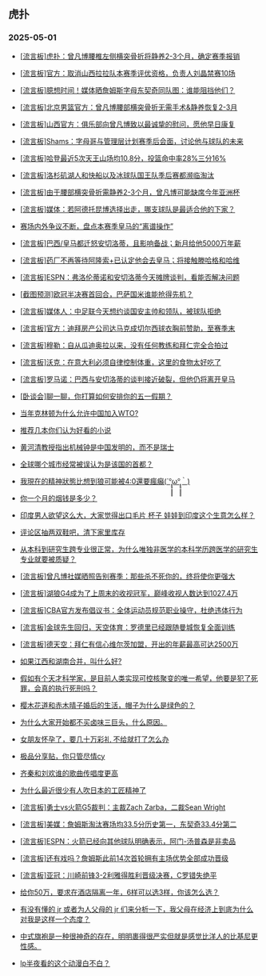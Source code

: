 ## 虎扑 
### 2025-05-01

+ [[流言板]虎扑：曾凡博腰椎左侧横突骨折将静养2-3个月，确定赛季报销](https://bbs.hupu.com/632265140.html)

+ [[流言板]官方：取消山西拉拉队本赛季评优资格，负责人刘晶禁赛10场](https://bbs.hupu.com/632266549.html)

+ [[流言板]臆想时间！媒体晒詹姆斯字母东契奇同队图：谁能阻挡他们？](https://bbs.hupu.com/632265028.html)

+ [[流言板]北京男篮官方：曾凡博腰部横突骨折无需手术&amp;静养恢复2-3月](https://bbs.hupu.com/632266907.html)

+ [[流言板]山西官方：俱乐部向曾凡博致以最诚挚的慰问，愿他早日康复](https://bbs.hupu.com/632267452.html)

+ [[流言板]Shams：字母哥与管理层计划赛季后会面，讨论他与球队的未来](https://bbs.hupu.com/632270022.html)

+ [[流言板]哈登最近5次天王山场均10.8分，投篮命中率28%三分16%](https://bbs.hupu.com/632267122.html)

+ [[流言板]洛杉矶湖人和快船以及冰球队国王队季后赛都濒临淘汰](https://bbs.hupu.com/632264105.html)

+ [[流言板]由于腰部横突骨折需静养2-3个月，曾凡博可能缺席今年亚洲杯](https://bbs.hupu.com/632267952.html)

+ [[流言板]媒体：若阿德托昆博选择出走，哪支球队是最适合他的下家？](https://bbs.hupu.com/632269000.html)

+ [赛场内外争议不断，盘点本赛季皇马的“离谱操作”](https://bbs.hupu.com/632260828.html)

+ [[流言板]巴西/皇马都迁怒安切洛蒂，且影响备战；新月给他5000万年薪](https://bbs.hupu.com/632261904.html)

+ [[流言板]药厂不再等待阿隆索+已认定他会去皇马；将接触滕哈格和哈维](https://bbs.hupu.com/632265616.html)

+ [[流言板]ESPN：弗洛伦蒂诺和安切洛蒂今天摊牌谈判，看能否解决问题](https://bbs.hupu.com/632267679.html)

+ [[截图预测]欧冠半决赛首回合，巴萨国米谁能抢得先机？](https://bbs.hupu.com/632259473.html)

+ [[流言板]媒体人：中足联今天想约谈国安主帅和领队，被球队拒绝](https://bbs.hupu.com/632267643.html)

+ [[流言板]官方：迪拜房产公司达马克成切尔西球衣胸前赞助，至赛季末](https://bbs.hupu.com/632265778.html)

+ [[流言板]穆勒：自从瓜迪奥拉以来，没有任何教练和拜仁完全合拍过](https://bbs.hupu.com/632267575.html)

+ [[流言板]沃克：在意大利必须自律控制体重，这里的食物太好吃了](https://bbs.hupu.com/632263780.html)

+ [[流言板]罗马诺：巴西与安切洛蒂的谈判接近破裂，但他仍将离开皇马](https://bbs.hupu.com/632261673.html)

+ [[卧谈会]聊一聊，你打算如何安排你的五一假期？](https://bbs.hupu.com/632266881.html)

+ [当年克林顿为什么允许中国加入WTO?](https://bbs.hupu.com/632264861.html)

+ [推荐几本你们认为好看的小说](https://bbs.hupu.com/632266008.html)

+ [黄河清教授指出机械钟是中国发明的，而不是瑞士](https://bbs.hupu.com/632265601.html)

+ [全球哪个城市经常被误认为是该国的首都？](https://bbs.hupu.com/632267477.html)

+ [我現在的精神狀態比想到狼可能被4:0還要瘋癲(´°̥̥̥̥̥̥̥̥ω°̥̥̥̥̥̥̥̥｀)](https://bbs.hupu.com/632268024.html)

+ [你一个月的烟钱是多少？](https://bbs.hupu.com/632267411.html)

+ [印度男人欲望这么大，大家觉得出口毛片 杯子 娃娃到印度这个生意怎么样？](https://bbs.hupu.com/632264095.html)

+ [评论区抽两双鞋吧，清下家里库存](https://bbs.hupu.com/632264910.html)

+ [从本科到研究生跨专业很正常，为什么唯独非医学的本科学历跨医学的研究生专业就要被质疑？](https://bbs.hupu.com/632265453.html)

+ [[流言板]曾凡博社媒晒照告别赛季：那些杀不死你的，终将使你更强大](https://bbs.hupu.com/632270377.html)

+ [[流言板]湖狼G4成为了上周末的收视冠军，巅峰收视人数达到1027.4万](https://bbs.hupu.com/632266943.html)

+ [[流言板]CBA官方发布倡议书：全体运动员规范职业操守，杜绝违体行为](https://bbs.hupu.com/632269209.html)

+ [[流言板]金球先生回归，天空体育：罗德里已经跟随曼城恢复全面训练](https://bbs.hupu.com/632270661.html)

+ [[流言板]德天空：拜仁有信心维尔茨加盟，开出的年薪最高可达2500万](https://bbs.hupu.com/632267389.html)

+ [如果江西和湖南合并，叫什么好?](https://bbs.hupu.com/632267344.html)

+ [假如有个天才科学家，是目前人类实现可控核聚变的唯一希望，他要是犯了死罪，会真的执行死刑吗？](https://bbs.hupu.com/632265505.html)

+ [樱木花道和赤木晴子婚后的生活，帽子为什么是绿色的？](https://bbs.hupu.com/632266192.html)

+ [为什么大家开始都不买卤味三巨头，什么原因。](https://bbs.hupu.com/632266851.html)

+ [女朋友怀孕了，要几十万彩礼 不给就打了怎么办](https://bbs.hupu.com/632270194.html)

+ [极品分享贴，你只管尽情cy](https://bbs.hupu.com/632270723.html)

+ [齐秦和刘欢谁的歌曲传唱度更高](https://bbs.hupu.com/632267741.html)

+ [为什么最近很少有人吹日本的工匠精神了](https://bbs.hupu.com/632266894.html)

+ [[流言板]勇士vs火箭G5裁判：主裁Zach Zarba，二裁Sean Wright](https://bbs.hupu.com/632269079.html)

+ [[流言板]美媒：詹姆斯淘汰赛场均33.5分历史第一，东契奇33.4分第二](https://bbs.hupu.com/632270346.html)

+ [[流言板]ESPN：火箭已经向其他球队明确表示，阿门-汤普森是非卖品](https://bbs.hupu.com/632270222.html)

+ [[流言板]还有戏吗？詹姆斯此前14次首轮拥有主场优势全部成功晋级](https://bbs.hupu.com/632270454.html)

+ [[流言板]亚冠：川崎前锋3-2利雅得胜利晋级决赛，C罗错失绝平](https://bbs.hupu.com/632272280.html)

+ [给你50万，要求在酒店隔离一年，6样可以选3样，你该怎么选？](https://bbs.hupu.com/632270857.html)

+ [有没有懂的 jr 或者为人父母的 jr 们来分析一下，我父母在经济上到底为什么对我是这样一个态度？](https://bbs.hupu.com/632270651.html)

+ [中式旗袍是一种很神奇的存在，明明裹得很严实但就是感觉比洋人的比基尼更性感。](https://bbs.hupu.com/632267895.html)

+ [lp半夜看的这个动漫白不白？](https://bbs.hupu.com/632270475.html)

